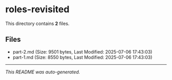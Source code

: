 # roles-revisited

This directory contains **2** files.

## Files

- part-2.md (Size: 9501 bytes, Last Modified: 2025-07-06 17:43:03)
- part-1.md (Size: 8550 bytes, Last Modified: 2025-07-06 17:43:03)

---
*This README was auto-generated.*
